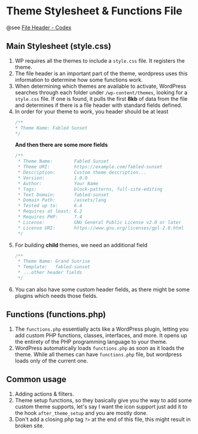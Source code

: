 # Theme Stylesheet & Functions File

@see [File Header - Codex](https://codex.wordpress.org/File_Header#Theme_File_Header_Example)

## Main Stylesheet (style.css)
1. WP requires all the themes to include a `style.css` file. It registers the theme.
2. The file header is an important part of the theme, wordpress uses this information to determine how some functions work.
3. When determining which themes are available to activate, WordPress searches through each folder under `/wp-content/themes`, looking for a `style.css` file. If one is found, it pulls the first **8kb** of data from the file and determines if there is a file header with standard fields defined.
4. In order for your theme to work, you header should be at least
    ```css
    /**
    * Theme Name: Fabled Sunset
    */
    ```
    **And then there are some more fields**
    ```css
    /**
     * Theme Name:        Fabled Sunset
     * Theme URI:         https://example.com/fabled-sunset
     * Description:       Custom theme description...
     * Version:           1.0.0
     * Author:            Your Name
     * Tags:              block-patterns, full-site-editing
     * Text Domain:       fabled-sunset
     * Domain Path:       /assets/lang
     * Tested up to:      6.4
     * Requires at least: 6.2
     * Requires PHP:      7.4
     * License:           GNU General Public License v2.0 or later
     * License URI:       https://www.gnu.org/licenses/gpl-2.0.html
     */
    ```
5. For building **child** themes, we need an additional field
    ```css
    /**
     * Theme Name: Grand Sunrise
     * Template:   fabled-sunset
     * ...other header fields
     */
    ```
6. You can also have some custom header fields, as there might be some plugins which needs those fields.

## Functions (functions.php)
1. The `functions.php` essentially acts like a WordPress plugin, letting you add custom PHP functions, classes, interfaces, and more. It opens up the entirety of the PHP programming language to your theme.
2. WordPress automatically loads `functions.php` as soon as it loads the theme. While all themes can have `functions.php` file, but wordpress loads only of the current one.

## Common usage
1. Adding actions & filters.
2. Theme setup functions, so they basically give you the way to add some custom theme supports, let's say I want the icon support just add it to the hook `after_theme_setup` and you are mostly done.
3. Don't add a closing php tag `?>` at the end of this file, this might result in broken site.
